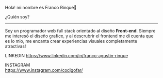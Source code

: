 Hola! mi nombre es Franco Rinque👋

¿Quién soy?
<hr/>
Soy un programador web full stack orientado al diseño <b>Front-end</b>.
Siempre me interesó el diseño grafico, y al descrubrir el frontend me di cuenta que es lo mio, me encanta crear experiencias visuales completamente atractivas!

LINKEDIN 
https://www.linkedin.com/in/franco-agustin-rinque

INSTAGRAM  
https://www.instagram.com/codigofar/

